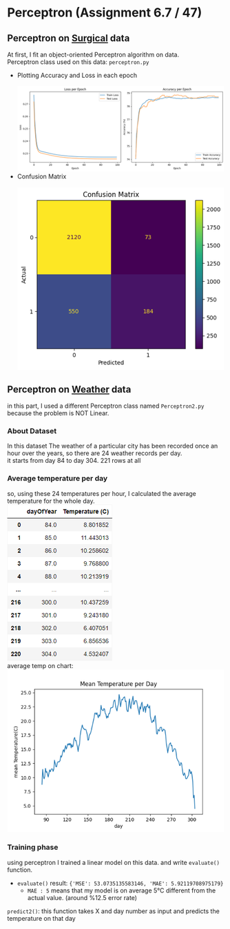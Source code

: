 # Perceptron (Assignment 6.7 / 47)
## Perceptron on [Surgical](https://www.kaggle.com/omnamahshivai/surgical-dataset-binary-classification) data
At first, I fit an object-oriented Perceptron algorithm on data.<br>
Perceptron class used on this data: `perceptron.py`
* Plotting Accuracy and Loss in each epoch<br><br>
  ![accuracy plot](https://github.com/Mahdi1Taheri/Py_MachineLearning/blob/main/6.7.Perceptron/output/loss_acc.png)<br>
* Confusion Matrix <br><br>
  ![cm](https://github.com/Mahdi1Taheri/Py_MachineLearning/blob/main/6.7.Perceptron/output/confusion_matrix.png)
## Perceptron on [Weather](https://github.com/Mahdi1Taheri/Py_MachineLearning/blob/main/6.7.Perceptron/input/weatherHistory.csv) data
in this part, I used a different Perceptron class named `Perceptron2.py` because the problem is NOT Linear.
### About Dataset
In this dataset The weather of a particular city has been recorded once an hour over the years, so there are 24 weather records per day.<br>
it starts from day 84 to day 304. 221 rows at all
### Average temperature per day
so, using these 24 temperatures per hour, I calculated the average temperature for the whole day.<br>
![average temperature](https://github.com/Mahdi1Taheri/Py_MachineLearning/blob/main/6.7.Perceptron/output/temp_per_day.png)<br>
average temp on chart:<br>
![avg temp chart](https://github.com/Mahdi1Taheri/Py_MachineLearning/blob/main/6.7.Perceptron/output/mean_temp_per_day.png)
### Training phase
using perceptron I trained a linear model on this data.
and write `evaluate()` function.<br>
* `evaluate()` result: `{'MSE': 53.0735135583146, 'MAE': 5.92119708975179}`
  * `MAE : 5` means that my model is on average 5°C different from the actual value. (around %12.5 error rate)

`predict2()`: this function takes X and day number as input and predicts the temperature on that day
